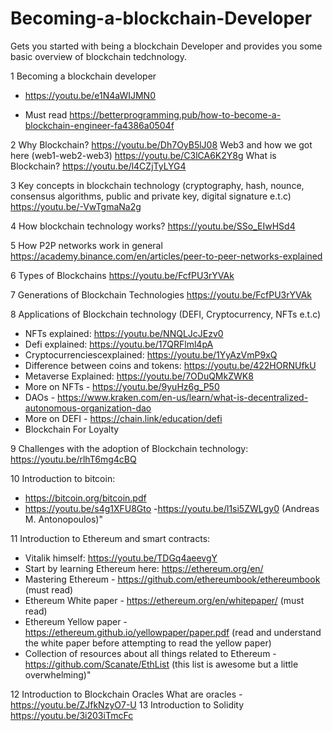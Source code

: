 # Becoming-a-blockchain-Developer

Gets you started with being a blockchain Developer and provides you some basic overview of blockchain tedchnology.

1 Becoming a blockchain developer

- https://youtu.be/e1N4aWIJMN0

- Must read https://betterprogramming.pub/how-to-become-a-blockchain-engineer-fa4386a0504f

2 Why Blockchain? https://youtu.be/Dh7OyB5lJ08
Web3 and how we got here (web1-web2-web3) https://youtu.be/C3lCA6K2Y8g
What is Blockchain? https://youtu.be/l4CZjTyLYG4

3 Key concepts in blockchain technology
(cryptography, hash, nounce, consensus algorithms, public and private key, digital signature e.t.c) https://youtu.be/-VwTgmaNa2g

4 How blockchain technology works? https://youtu.be/SSo_EIwHSd4

5 How P2P networks work in general https://academy.binance.com/en/articles/peer-to-peer-networks-explained

6 Types of Blockchains https://youtu.be/FcfPU3rYVAk

7 Generations of Blockchain Technologies https://youtu.be/FcfPU3rYVAk

8 Applications of Blockchain technology (DEFI, Cryptocurrency, NFTs e.t.c)

- NFTs explained: https://youtu.be/NNQLJcJEzv0
- Defi explained: https://youtu.be/17QRFlml4pA
- Cryptocurrenciescexplained: https://youtu.be/1YyAzVmP9xQ
- Difference between coins and tokens: https://youtu.be/422HORNUfkU
- Metaverse Explained: https://youtu.be/7ODuQMkZWK8
- More on NFTs - https://youtu.be/9yuHz6g_P50
- DAOs - https://www.kraken.com/en-us/learn/what-is-decentralized-autonomous-organization-dao
- More on DEFI - https://chain.link/education/defi
- Blockchain For Loyalty

9 Challenges with the adoption of Blockchain technology: https://youtu.be/rlhT6mg4cBQ

10 Introduction to bitcoin:

- https://bitcoin.org/bitcoin.pdf
- https://youtu.be/s4g1XFU8Gto -https://youtu.be/l1si5ZWLgy0 (Andreas M. Antonopoulos)"

11 Introduction to Ethereum and smart contracts:

- Vitalik himself: https://youtu.be/TDGq4aeevgY
- Start by learning Ethereum here: https://ethereum.org/en/
- Mastering Ethereum - https://github.com/ethereumbook/ethereumbook (must read)
- Ethereum White paper - https://ethereum.org/en/whitepaper/ (must read)
- Ethereum Yellow paper - https://ethereum.github.io/yellowpaper/paper.pdf
  (read and understand the white paper before attempting to read the yellow paper)
- Collection of resources about all things related to Ethereum - https://github.com/Scanate/EthList
  (this list is awesome but a little overwhelming)"

12 Introduction to Blockchain Oracles What are oracles - https://youtu.be/ZJfkNzyO7-U
13 Introduction to Solidity https://youtu.be/3i203iTmcFc
